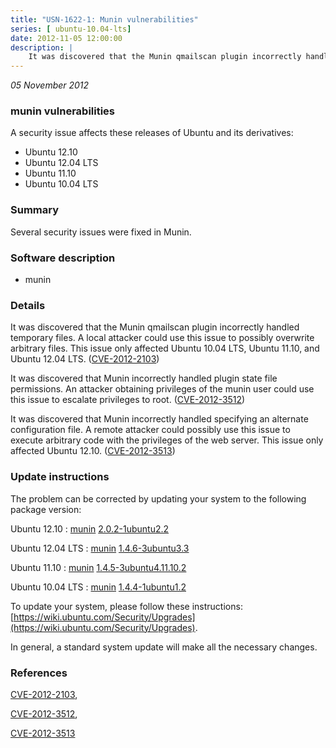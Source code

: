 ```yaml
---
title: "USN-1622-1: Munin vulnerabilities"
series: [ ubuntu-10.04-lts]
date: 2012-11-05 12:00:00
description: |
    It was discovered that the Munin qmailscan plugin incorrectly handled temporary files. A local attacker could use this issue to possibly overwrite arbitrary files. This issue only affected Ubuntu 10.04 LTS, Ubuntu 11.10, and Ubuntu 12.04 LTS. ([CVE-2012-2103](http://people.ubuntu.com/~ubuntu-security/cve/CVE-2012-2103))
--- 
```

 
 

*05 November 2012*

### munin vulnerabilities

A security issue affects these releases of Ubuntu and its derivatives:

* Ubuntu 12.10
* Ubuntu 12.04 LTS
* Ubuntu 11.10
* Ubuntu 10.04 LTS

### Summary

Several security issues were fixed in Munin. 

### Software description

* munin 

### Details

It was discovered that the Munin qmailscan plugin incorrectly handled temporary files. A local attacker could use this issue to possibly overwrite arbitrary files. This issue only affected Ubuntu 10.04 LTS, Ubuntu 11.10, and Ubuntu 12.04 LTS. ([CVE-2012-2103](http://people.ubuntu.com/~ubuntu-security/cve/CVE-2012-2103))

It was discovered that Munin incorrectly handled plugin state file permissions. An attacker obtaining privileges of the munin user could use this issue to escalate privileges to root. ([CVE-2012-3512](http://people.ubuntu.com/~ubuntu-security/cve/CVE-2012-3512))

It was discovered that Munin incorrectly handled specifying an alternate configuration file. A remote attacker could possibly use this issue to execute arbitrary code with the privileges of the web server. This issue only affected Ubuntu 12.10. ([CVE-2012-3513](http://people.ubuntu.com/~ubuntu-security/cve/CVE-2012-3513)) 

### Update instructions

The problem can be corrected by updating your system to the following package version:

Ubuntu 12.10
 : [munin](https://launchpad.net/ubuntu/+source/munin) <span> [2.0.2-1ubuntu2.2](https://launchpad.net/ubuntu/+source/munin/2.0.2-1ubuntu2.2) </span> 

Ubuntu 12.04 LTS
 : [munin](https://launchpad.net/ubuntu/+source/munin) <span> [1.4.6-3ubuntu3.3](https://launchpad.net/ubuntu/+source/munin/1.4.6-3ubuntu3.3) </span> 

Ubuntu 11.10
 : [munin](https://launchpad.net/ubuntu/+source/munin) <span> [1.4.5-3ubuntu4.11.10.2](https://launchpad.net/ubuntu/+source/munin/1.4.5-3ubuntu4.11.10.2) </span> 

Ubuntu 10.04 LTS
 : [munin](https://launchpad.net/ubuntu/+source/munin) <span> [1.4.4-1ubuntu1.2](https://launchpad.net/ubuntu/+source/munin/1.4.4-1ubuntu1.2) </span> 

To update your system, please follow these instructions: [https://wiki.ubuntu.com/Security/Upgrades](https://wiki.ubuntu.com/Security/Upgrades).

In general, a standard system update will make all the necessary changes. 

### References

 
 [CVE-2012-2103](http://people.ubuntu.com/~ubuntu-security/cve/CVE-2012-2103), 

 [CVE-2012-3512](http://people.ubuntu.com/~ubuntu-security/cve/CVE-2012-3512), 

 [CVE-2012-3513](http://people.ubuntu.com/~ubuntu-security/cve/CVE-2012-3513)
 

